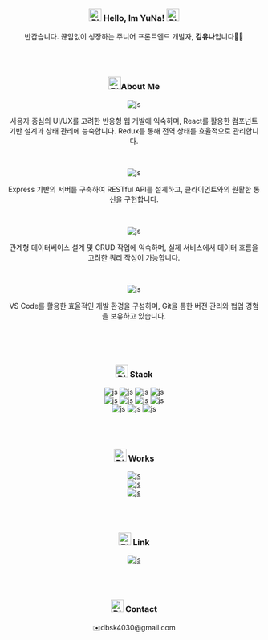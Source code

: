 <div align=center>
  <h3>
    <img src="https://raw.githubusercontent.com/Tarikul-Islam-Anik/Animated-Fluent-Emojis/master/Emojis/Smilies/Blue%20Heart.png" alt="Blue Heart" width="25" height="25" />
    Hello, Im YuNa!
    <img src="https://raw.githubusercontent.com/Tarikul-Islam-Anik/Animated-Fluent-Emojis/master/Emojis/Smilies/Blue%20Heart.png" alt="Blue Heart" width="25" height="25" />
  </h3>
  <p>반갑습니다. 끊임없이 성장하는 주니어 프론트엔드 개발자, <b>김유나</b>입니다👩‍💻</p>
</div>
</br>
</br>
<div align=center>
  <h3><img src="https://raw.githubusercontent.com/Tarikul-Islam-Anik/Animated-Fluent-Emojis/master/Emojis/Smilies/Dizzy.png" alt="Dizzy" width="25" height="25" />About Me</h3>
    
![js](https://img.shields.io/badge/FrontEnd-b9e5f9?style=for-the-badge&logoColor=white)
  <p>사용자 중심의 UI/UX를 고려한 반응형 웹 개발에 익숙하며, React를 활용한 컴포넌트 기반 설계과 상태 관리에 능숙합니다. Redux를 통해 전역 상태를 효율적으로 관리합니다.</p>
  </br>
  
![js](https://img.shields.io/badge/BackEnd-b9e5f9?style=for-the-badge&logoColor=white)
  <p>Express 기반의 서버를 구축하여 RESTful API를 설계하고, 클라이언트와의 원활한 통신을 구현합니다.</p>
  </br>
  
![js](https://img.shields.io/badge/Database-b9e5f9?style=for-the-badge&logoColor=white)
  <p>관계형 데이터베이스 설계 및 CRUD 작업에 익숙하며, 실제 서비스에서 데이터 흐름을 고려한 쿼리 작성이 가능합니다.</p>
  </br>
  
![js](https://img.shields.io/badge/Tools-b9e5f9?style=for-the-badge&logoColor=white)
  <p>VS Code를 활용한 효율적인 개발 환경을 구성하며, Git을 통한 버전 관리와 협업 경험을 보유하고 있습니다.</p>
  </br>
</div>
</br>
</br>
<div align=center>
  <h3>
    <img src="https://raw.githubusercontent.com/Tarikul-Islam-Anik/Animated-Fluent-Emojis/master/Emojis/Smilies/Dizzy.png" alt="Dizzy" width="25" height="25" />
    Stack
  </h3>
  <img src="https://img.shields.io/badge/React-61DAFB?style=flat&logo=React&logoColor=white"/>
</div>
<div align=center>

![js](https://img.shields.io/badge/HTML5-E34F26?style=for-the-badge&logo=html5&logoColor=white)
![js](https://img.shields.io/badge/CSS3-1572B6?style=for-the-badge&logo=css3&logoColor=white)
![js](https://img.shields.io/badge/JavaScript-F7DF1E?style=for-the-badge&logo=JavaScript&logoColor=white)
![js](https://img.shields.io/badge/TypeScript-007ACC?style=for-the-badge&logo=typescript&logoColor=white)
</br>
![js](https://img.shields.io/badge/React-20232A?style=for-the-badge&logo=react&logoColor=61DAFB)
![js](https://img.shields.io/badge/Redux-593D88?style=for-the-badge&logo=redux&logoColor=white)
![js](https://img.shields.io/badge/Node.js-43853D?style=for-the-badge&logo=node.js&logoColor=white)
![js](https://img.shields.io/badge/npm-CB3837?style=for-the-badge&logo=npm&logoColor=white)
</br>
![js](https://img.shields.io/badge/MySQL-00000F?style=for-the-badge&logo=mysql&logoColor=white)
![js](https://img.shields.io/badge/GitHub-100000?style=for-the-badge&logo=github&logoColor=white)
![js](https://img.shields.io/badge/Git-100000?style=for-the-badge&logo=git&logoColor=white)

</div>
</br>
</br>
<div align=center>
   <h3>
    <img src="https://raw.githubusercontent.com/Tarikul-Islam-Anik/Animated-Fluent-Emojis/master/Emojis/Smilies/Dizzy.png" alt="Dizzy" width="25" height="25" />
    Works
  </h3>
</div>

<div align=center>

<a href='https://yuna-kim98.github.io/react-sample-1/'>![js](https://img.shields.io/badge/clone_Coding-Portfolio-b9e5f9?style=for-the-badge)</a></br>
<a href='https://youtu.be/KgK-92H-4kg?si=L75qvgOSr35Opyj3'>![js](https://img.shields.io/badge/Project_1-Demo_Video-b9e5f9?style=for-the-badge)</a></br>
<a href='https://www.youtube.com/watch?v=fy4xuwWGOhA'>![js](https://img.shields.io/badge/Project_2-Demo_Video-b9e5f9?style=for-the-badge)</a>
  
</div>
</br>
</br>
<div align=center>
   <h3>
    <img src="https://raw.githubusercontent.com/Tarikul-Islam-Anik/Animated-Fluent-Emojis/master/Emojis/Smilies/Dizzy.png" alt="Dizzy" width="25" height="25" />
    Link
  </h3>

<a href='https://www.youtube.com/watch?v=fy4xuwWGOhA'>![js](https://img.shields.io/badge/Notion-b9e5f9?style=for-the-badge&logo=notion&logoColor=white)</a>
</div>

</br>
</br>
<div align=center>
   <h3>
    <img src="https://raw.githubusercontent.com/Tarikul-Islam-Anik/Animated-Fluent-Emojis/master/Emojis/Smilies/Dizzy.png" alt="Dizzy" width="25" height="25" />
    Contact
  </h3>
  <p>✉️dbsk4030@gmail.com</p>
</div>
